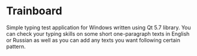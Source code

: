 # Trainboard
Simple typing test application for Windows written using Qt 5.7 library.
You can check your typing skills on some short one-paragraph texts in English or Russian as well as you can add any texts you want following certain pattern.
